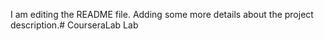 I am editing the README file. Adding some more details about the project description.# CourseraLab
Lab
